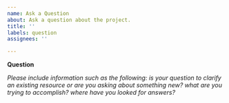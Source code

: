 ```yaml
---
name: Ask a Question
about: Ask a question about the project.
title: ''
labels: question
assignees: ''

---
```


**Question**

_Please include information such as the following: is your question to clarify an existing resource
or are you asking about something new? what are you trying to accomplish? where have you looked for
answers?_
